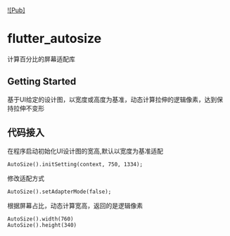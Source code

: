 [![Pub]](https://pub.flutter-io.cn/packages/flutter_autosize)
# flutter_autosize
计算百分比的屏幕适配库

## Getting Started
基于UI给定的设计图，以宽度或高度为基准，动态计算拉伸的逻辑像素，达到保持拉伸不变形

## 代码接入

在程序启动初始化UI设计图的宽高,默认以宽度为基准适配

```
AutoSize().initSetting(context, 750, 1334);
```

修改适配方式

```
AutoSize().setAdapterMode(false);
```

根据屏幕占比，动态计算宽高，返回的是逻辑像素

```
AutoSize().width(760)
AutoSize().height(340)
```